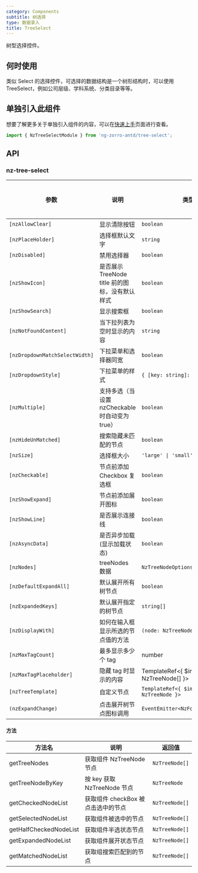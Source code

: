 ```yaml
---
category: Components
subtitle: 树选择
type: 数据录入
title: TreeSelect
---
```


树型选择控件。

## 何时使用

类似 Select 的选择控件，可选择的数据结构是一个树形结构时，可以使用 TreeSelect，例如公司层级、学科系统、分类目录等等。

## 单独引入此组件

想要了解更多关于单独引入组件的内容，可以在[快速上手](/docs/getting-started/zh#单独引入某个组件)页面进行查看。

```ts
import { NzTreeSelectModule } from 'ng-zorro-antd/tree-select';
```

## API

### nz-tree-select

| 参数 | 说明 | 类型 | 默认值 | 全局配置 |
| --- | --- | --- | --- | --- |
| `[nzAllowClear]` | 显示清除按钮 | `boolean` | `false` |
| `[nzPlaceHolder]` | 选择框默认文字 | `string` | - |
| `[nzDisabled]` | 禁用选择器 | `boolean` | `false` |
| `[nzShowIcon]` | 是否展示 TreeNode title 前的图标，没有默认样式 | `boolean` | `false` | ✅ |
| `[nzShowSearch]` | 显示搜索框 | `boolean` | `false` |
| `[nzNotFoundContent]` | 当下拉列表为空时显示的内容 | `string` | - |
| `[nzDropdownMatchSelectWidth]` | 下拉菜单和选择器同宽 | `boolean` | `true` | ✅ |
| `[nzDropdownStyle]` | 下拉菜单的样式 | `{ [key: string]: string; }` | - |
| `[nzMultiple]` | 支持多选（当设置 nzCheckable 时自动变为true） | `boolean` | `false` |
| `[nzHideUnMatched]` | 搜索隐藏未匹配的节点 | `boolean` | `false` | ✅ |
| `[nzSize]` | 选择框大小 | `'large' \| 'small' \| 'default'` | `'default'` | ✅ |
| `[nzCheckable]` | 节点前添加 Checkbox 复选框 | `boolean` | `false` |
| `[nzShowExpand]` | 节点前添加展开图标 | `boolean` | `true` | |
| `[nzShowLine]` | 是否展示连接线 | `boolean` | `false` | |
| `[nzAsyncData]` | 是否异步加载(显示加载状态) | `boolean` | `false` |
| `[nzNodes]` | treeNodes 数据 | `NzTreeNodeOptions[]` | `[]` |
| `[nzDefaultExpandAll]` | 默认展开所有树节点 | `boolean` | `false` |
| `[nzExpandedKeys]` | 默认展开指定的树节点 | `string[]` | - |
| `[nzDisplayWith]` | 如何在输入框显示所选的节点值的方法 | `(node: NzTreeNode) => string` | `(node: NzTreeNode) => node.title` |
| `[nzMaxTagCount]` | 最多显示多少个 tag | number | - |
| `[nzMaxTagPlaceholder]` | 隐藏 tag 时显示的内容 | TemplateRef<{ $implicit: NzTreeNode[] }> | - |
| `[nzTreeTemplate]` | 自定义节点 | `TemplateRef<{ $implicit: NzTreeNode }>` | - |
| `(nzExpandChange)` | 点击展开树节点图标调用 | `EventEmitter<NzFormatEmitEvent>` | - |

#### 方法

| 方法名 | 说明 | 返回值
| --- | --- | --- |
| getTreeNodes | 获取组件 NzTreeNode 节点 | `NzTreeNode[]` |
| getTreeNodeByKey | 按 key 获取 NzTreeNode 节点 | `NzTreeNode` |
| getCheckedNodeList | 获取组件 checkBox 被点击选中的节点 | `NzTreeNode[]` |
| getSelectedNodeList | 获取组件被选中的节点 | `NzTreeNode[]` |
| getHalfCheckedNodeList | 获取组件半选状态节点 | `NzTreeNode[]` |
| getExpandedNodeList | 获取组件展开状态节点 | `NzTreeNode[]` |
| getMatchedNodeList | 获取组搜索匹配到的节点 | `NzTreeNode[]` |
